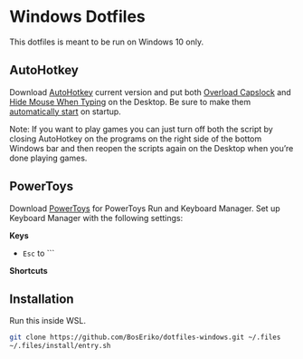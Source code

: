 # Windows Dotfiles
This dotfiles is meant to be run on Windows 10 only.

## AutoHotkey
Download [AutoHotkey](https://www.autohotkey.com/) current version and put both [Overload Capslock](https://gist.github.com/BosEriko/ff2c2543900c3764d2d4985d031e1179) and [Hide Mouse When Typing](https://gist.github.com/BosEriko/b8d5c50e4f466d42ede9845107f9af2b) on the Desktop. Be sure to make them [automatically start](https://stackhowto.com/how-to-run-autohotkey-script-on-startup-windows-10/) on startup.

Note: If you want to play games you can just turn off both the script by closing AutoHotkey on the programs on the right side of the bottom Windows bar and then reopen the scripts again on the Desktop when you’re done playing games.

## PowerToys
Download [PowerToys](https://apps.microsoft.com/store/detail/microsoft-powertoys/XP89DCGQ3K6VLD) for PowerToys Run and Keyboard Manager. Set up Keyboard Manager with the following settings:

**Keys**
- `Esc` to `\``

**Shortcuts**

## Installation
Run this inside WSL.
``` sh
git clone https://github.com/BosEriko/dotfiles-windows.git ~/.files
~/.files/install/entry.sh
```
